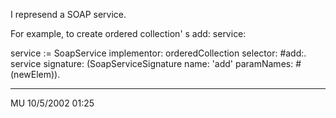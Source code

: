 I represend a SOAP service.

For example, to create ordered collection' s add: service:

service := SoapService implementor: orderedCollection selector: #add:.
service signature: (SoapServiceSignature name: 'add' paramNames: #(newElem)).

---
MU 10/5/2002 01:25